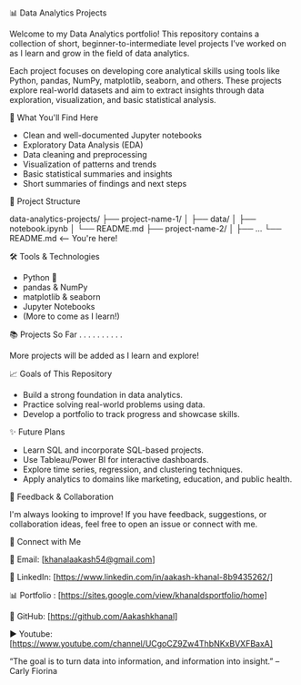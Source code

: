 📊 Data Analytics Projects

Welcome to my Data Analytics portfolio! This repository contains a collection of short, beginner-to-intermediate level projects I’ve worked on as I learn and grow in the field of data analytics.

Each project focuses on developing core analytical skills using tools like Python, pandas, NumPy, matplotlib, seaborn, and others. These projects explore real-world datasets and aim to extract insights through data exploration, visualization, and basic statistical analysis.

🚀 What You'll Find Here

- Clean and well-documented Jupyter notebooks
- Exploratory Data Analysis (EDA)
- Data cleaning and preprocessing
- Visualization of patterns and trends
- Basic statistical summaries and insights
- Short summaries of findings and next steps

📁 Project Structure

data-analytics-projects/
├── project-name-1/
│   ├── data/
│   ├── notebook.ipynb
│   └── README.md
├── project-name-2/
│   ├── ...
└── README.md  <-- You're here!


🛠 Tools & Technologies

- Python 🐍
- pandas & NumPy
- matplotlib & seaborn
- Jupyter Notebooks
- (More to come as I learn!)

📚 Projects So Far
.
.
.
.
.
.
.
.
.
.

More projects will be added as I learn and explore!

📈 Goals of This Repository

- Build a strong foundation in data analytics.
- Practice solving real-world problems using data.
- Develop a portfolio to track progress and showcase skills.

✨ Future Plans

- Learn SQL and incorporate SQL-based projects.
- Use Tableau/Power BI for interactive dashboards.
- Explore time series, regression, and clustering techniques.
- Apply analytics to domains like marketing, education, and public health.

🤝 Feedback & Collaboration

I'm always looking to improve! If you have feedback, suggestions, or collaboration ideas, feel free to open an issue or connect with me.

🔗 Connect with Me

📧 Email: [khanalaakash54@gmail.com]

💼 LinkedIn: [https://www.linkedin.com/in/aakash-khanal-8b9435262/]

📊 Portfolio : [https://sites.google.com/view/khanaldsportfolio/home] 

🐙 GitHub: [https://github.com/Aakashkhanal]

▶️ Youtube: [https://www.youtube.com/channel/UCgoCZ9Zw4ThbNKxBVXFBaxA]


“The goal is to turn data into information, and information into insight.” – Carly Fiorina